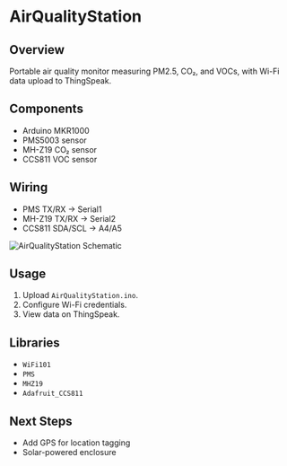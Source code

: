 # AirQualityStation

## Overview
Portable air quality monitor measuring PM2.5, CO₂, and VOCs, with Wi-Fi data upload to ThingSpeak.

## Components
- Arduino MKR1000  
- PMS5003 sensor  
- MH-Z19 CO₂ sensor  
- CCS811 VOC sensor  

## Wiring
- PMS TX/RX → Serial1  
- MH-Z19 TX/RX → Serial2  
- CCS811 SDA/SCL → A4/A5  

![AirQualityStation Schematic](schematics/AirQualityStation_schematic.png)

## Usage
1. Upload `AirQualityStation.ino`.  
2. Configure Wi-Fi credentials.  
3. View data on ThingSpeak.

## Libraries
- `WiFi101`  
- `PMS`  
- `MHZ19`  
- `Adafruit_CCS811`  

## Next Steps
- Add GPS for location tagging  
- Solar-powered enclosure  
